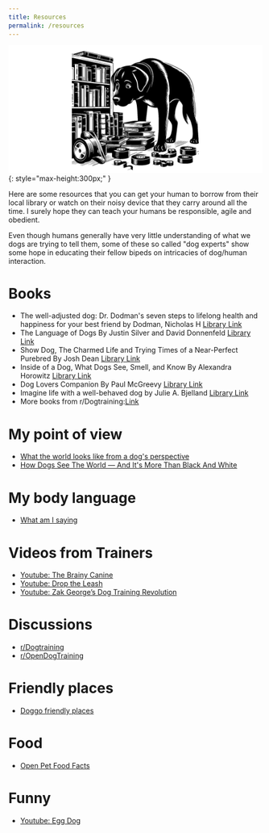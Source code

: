 ```yaml
---
title: Resources
permalink: /resources
---
```


![](/media/dog-sniffing-books.jpg){: style="max-height:300px;" }

Here are some resources that you can get your human to borrow from their local library or watch on their noisy device that they carry around all the time. I surely hope they can teach your humans be responsible, agile and obedient.

Even though humans generally have very little understanding of what we dogs are trying to tell them, some of these so called "dog experts" show some hope in educating their fellow bipeds on intricacies of dog/human interaction.

# Books
- The well-adjusted dog: Dr. Dodman's seven steps to lifelong health and happiness for your best friend by Dodman, Nicholas H [Library Link](https://vaughanpl.bibliocommons.com/v2/record/S130C251423)
- The Language of Dogs By Justin Silver and David Donnenfeld [Library Link](https://vaughanpl.bibliocommons.com/v2/record/S130C181741)
- Show Dog, The Charmed Life and Trying Times of a Near-Perfect Purebred By Josh Dean [Library Link](https://vaughanpl.bibliocommons.com/v2/record/S130C133855)
- Inside of a Dog, What Dogs See, Smell, and Know By Alexandra Horowitz [Library Link](https://vaughanpl.bibliocommons.com/v2/record/S130C401565)
- Dog Lovers Companion By Paul McGreevy [Library Link](https://openlibrary.org/works/OL29309074W/Dog_Lover%27s_Companion)
- Imagine life with a well-behaved dog by Julie A. Bjelland [Library Link](https://vaughanpl.bibliocommons.com/v2/record/S130C113828)
- More books from r/Dogtraining:[Link](https://old.reddit.com/r/Dogtraining/wiki/books) 

# My point of view
- [What the world looks like from a dog's perspective](https://www.youtube.com/watch?v=u0jY8YdskWA)
- [How Dogs See The World — And It's More Than Black And White](https://www.youtube.com/watch?v=A0_uj_Fglys)

# My body language
- [What am I saying](https://guarddogblog.wordpress.com/2015/04/27/what-are-you-saying/)


# Videos from Trainers
- [Youtube: The Brainy Canine](https://www.youtube.com/channel/UCRIrCCMsiUFESDfqryODeKg)
- [Youtube: Drop the Leash](https://www.youtube.com/@DroptheLeash)
- [Youtube: Zak George’s Dog Training Revolution](https://www.youtube.com/@zakgeorge)

# Discussions
- [r/Dogtraining](https://www.reddit.com/r/Dogtraining)
- [r/OpenDogTraining](https://www.reddit.com/r/OpenDogTraining/)

# Friendly places
- [Doggo friendly places](https://www.bringfido.ca/)

# Food 
- [Open Pet Food Facts](https://world.openpetfoodfacts.org/)

# Funny
- [Youtube: Egg Dog](https://www.youtube.com/watch?v=DFPdtdY-a_c)

